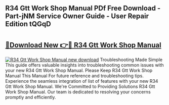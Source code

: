 ## R34 Gtt Work Shop Manual PDf Free Download - Part-jNM Service Owner Guide - User Repair Edition tQGqD

# <h2><a href="http://bc7380.oget.top/?id=R34+Gtt+Work+Shop+Manual">🔗Download New 👉🔴 R34 Gtt Work Shop Manual</a></h2>

[![R34 Gtt Work Shop Manual new download](https://i.imgur.com/5g1atiW.png)](http://bc7380.oget.top/?id=R34+Gtt+Work+Shop+Manual)
Troubleshooting Made Simple This guide offers valuable insights into troubleshooting common issues with your new R34 Gtt Work Shop Manual. Please Keep R34 Gtt Work Shop Manual This Manual For future reference and troubleshooting tips. Experience the seamless integration of list of features with your new R34 Gtt Work Shop Manual. We're Committed to Providing Solutions R34 Gtt Work Shop Manual. Our team is dedicated to resolving your concerns promptly and efficiently.
